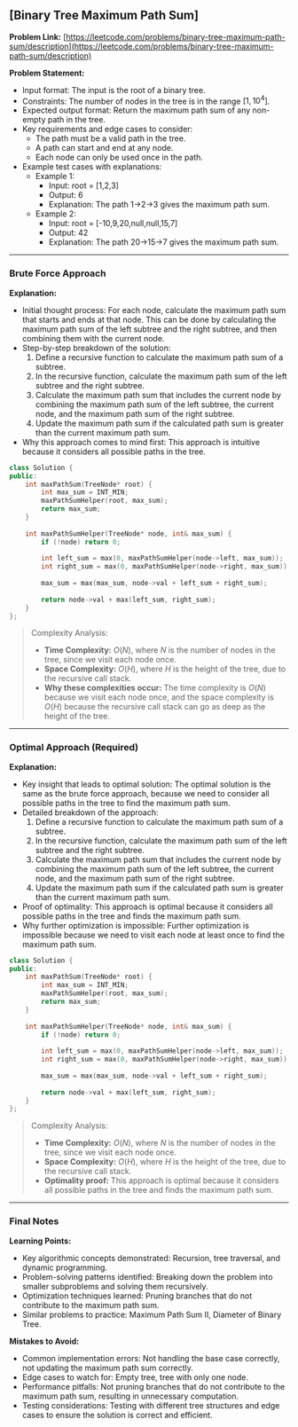 ## [Binary Tree Maximum Path Sum]

**Problem Link:** [https://leetcode.com/problems/binary-tree-maximum-path-sum/description](https://leetcode.com/problems/binary-tree-maximum-path-sum/description)

**Problem Statement:**
- Input format: The input is the root of a binary tree.
- Constraints: The number of nodes in the tree is in the range $[1, 10^4]$.
- Expected output format: Return the maximum path sum of any non-empty path in the tree.
- Key requirements and edge cases to consider: 
  - The path must be a valid path in the tree.
  - A path can start and end at any node.
  - Each node can only be used once in the path.
- Example test cases with explanations:
  - Example 1: 
    - Input: root = [1,2,3]
    - Output: 6
    - Explanation: The path 1->2->3 gives the maximum path sum.
  - Example 2: 
    - Input: root = [-10,9,20,null,null,15,7]
    - Output: 42
    - Explanation: The path 20->15->7 gives the maximum path sum.

---

### Brute Force Approach

**Explanation:**
- Initial thought process: For each node, calculate the maximum path sum that starts and ends at that node. This can be done by calculating the maximum path sum of the left subtree and the right subtree, and then combining them with the current node.
- Step-by-step breakdown of the solution: 
  1. Define a recursive function to calculate the maximum path sum of a subtree.
  2. In the recursive function, calculate the maximum path sum of the left subtree and the right subtree.
  3. Calculate the maximum path sum that includes the current node by combining the maximum path sum of the left subtree, the current node, and the maximum path sum of the right subtree.
  4. Update the maximum path sum if the calculated path sum is greater than the current maximum path sum.
- Why this approach comes to mind first: This approach is intuitive because it considers all possible paths in the tree.

```cpp
class Solution {
public:
    int maxPathSum(TreeNode* root) {
        int max_sum = INT_MIN;
        maxPathSumHelper(root, max_sum);
        return max_sum;
    }
    
    int maxPathSumHelper(TreeNode* node, int& max_sum) {
        if (!node) return 0;
        
        int left_sum = max(0, maxPathSumHelper(node->left, max_sum));
        int right_sum = max(0, maxPathSumHelper(node->right, max_sum));
        
        max_sum = max(max_sum, node->val + left_sum + right_sum);
        
        return node->val + max(left_sum, right_sum);
    }
};
```

> Complexity Analysis:
> - **Time Complexity:** $O(N)$, where $N$ is the number of nodes in the tree, since we visit each node once.
> - **Space Complexity:** $O(H)$, where $H$ is the height of the tree, due to the recursive call stack.
> - **Why these complexities occur:** The time complexity is $O(N)$ because we visit each node once, and the space complexity is $O(H)$ because the recursive call stack can go as deep as the height of the tree.

---

### Optimal Approach (Required)

**Explanation:**
- Key insight that leads to optimal solution: The optimal solution is the same as the brute force approach, because we need to consider all possible paths in the tree to find the maximum path sum.
- Detailed breakdown of the approach: 
  1. Define a recursive function to calculate the maximum path sum of a subtree.
  2. In the recursive function, calculate the maximum path sum of the left subtree and the right subtree.
  3. Calculate the maximum path sum that includes the current node by combining the maximum path sum of the left subtree, the current node, and the maximum path sum of the right subtree.
  4. Update the maximum path sum if the calculated path sum is greater than the current maximum path sum.
- Proof of optimality: This approach is optimal because it considers all possible paths in the tree and finds the maximum path sum.
- Why further optimization is impossible: Further optimization is impossible because we need to visit each node at least once to find the maximum path sum.

```cpp
class Solution {
public:
    int maxPathSum(TreeNode* root) {
        int max_sum = INT_MIN;
        maxPathSumHelper(root, max_sum);
        return max_sum;
    }
    
    int maxPathSumHelper(TreeNode* node, int& max_sum) {
        if (!node) return 0;
        
        int left_sum = max(0, maxPathSumHelper(node->left, max_sum));
        int right_sum = max(0, maxPathSumHelper(node->right, max_sum));
        
        max_sum = max(max_sum, node->val + left_sum + right_sum);
        
        return node->val + max(left_sum, right_sum);
    }
};
```

> Complexity Analysis:
> - **Time Complexity:** $O(N)$, where $N$ is the number of nodes in the tree, since we visit each node once.
> - **Space Complexity:** $O(H)$, where $H$ is the height of the tree, due to the recursive call stack.
> - **Optimality proof:** This approach is optimal because it considers all possible paths in the tree and finds the maximum path sum.

---

### Final Notes

**Learning Points:**
- Key algorithmic concepts demonstrated: Recursion, tree traversal, and dynamic programming.
- Problem-solving patterns identified: Breaking down the problem into smaller subproblems and solving them recursively.
- Optimization techniques learned: Pruning branches that do not contribute to the maximum path sum.
- Similar problems to practice: Maximum Path Sum II, Diameter of Binary Tree.

**Mistakes to Avoid:**
- Common implementation errors: Not handling the base case correctly, not updating the maximum path sum correctly.
- Edge cases to watch for: Empty tree, tree with only one node.
- Performance pitfalls: Not pruning branches that do not contribute to the maximum path sum, resulting in unnecessary computation.
- Testing considerations: Testing with different tree structures and edge cases to ensure the solution is correct and efficient.